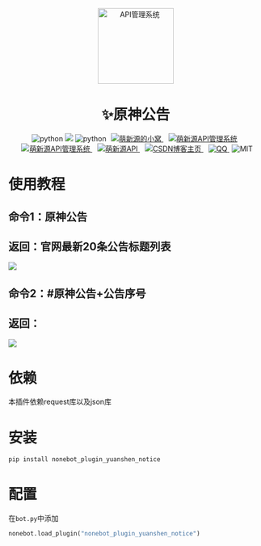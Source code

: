 <p align="center">
  <a href="https://v2.nonebot.dev/"><img src="https://zsy.juncikeji.xyz/i/img/mxy.png" width="150" height="150" alt="API管理系统"></a>
</p>
<div align="center">
    <h1 align="center">✨原神公告</h1>
</div>
<p align="center">
<!-- 插件名称 -->
<img src="https://img.shields.io/badge/插件名称-原神公告-blue" alt="python">
<!-- Python版本 -->
<img src="https://img.shields.io/badge/-Python3-white?style=flat-square&logo=Python">
<!-- 插件名称 -->
<img src="https://img.shields.io/badge/Python-3.8+-blue" alt="python">
<a style="margin-inline:5px" target="_blank" href="http://blog.juncikeji.xyz/">
	<img src="https://img.shields.io/badge/Blog-个人博客-FDE6E0?style=flat&logo=Blogger" title="萌新源的小窝">
</a>
<a style="margin-inline:5px" target="_blank" href="https://github.com/mengxinyuan638/mxy-api-system">
	<img src="https://img.shields.io/badge/github-萌新源API管理系统-FDE6E0?style=flat&logo=github" title="萌新源API管理系统">
</a>
<a style="margin-inline:5px" target="_blank" href="https://gitee.com/meng-xinyuan-mxy/mxy-api">
	<img src="https://img.shields.io/badge/gitee-萌新源API管理系统-FDE6E0?style=flat&logo=gitee" title="萌新源API管理系统">
</a>
<!-- 萌新源API -->
<a style="margin-inline:5px" target="_blank" href="https://api.juncikeji.xyz/">
	<img src="https://img.shields.io/badge/API-萌新源-blue?style=flat&logo=PHP" title="萌新源API">
</a>
<!-- CSDN博客 -->
<a style="margin-inline:5px" target="_blank" href="https://blog.csdn.net/m0_66648798">
	<img src="https://img.shields.io/badge/CSDN-博客-c32136?style=flat&logo=C" title="CSDN博客主页">
</a>
<!-- QQ群 -->
<a style="margin-inline:5px" target="_blank" href="https://jq.qq.com/?_wv=1027&k=5Ot4AUXh">
	<img src="https://img.shields.io/badge/QQ群-934541995-0cedbe?style=flat&logo=Tencent QQ" title="QQ">
</a>
<img src="https://img.shields.io/badge/license-MIT-blue" alt="MIT">
</p>



# 使用教程

## 命令1：原神公告

## 返回：官网最新20条公告标题列表

![](https://zsy.juncikeji.xyz/i/img/ysgg.png)

## 命令2：#原神公告+公告序号

## 返回：

![](https://zsy.juncikeji.xyz/i/img/ysgg0.png)

# 依赖

本插件依赖request库以及json库



# 安装

```bash
pip install nonebot_plugin_yuanshen_notice
```



# 配置

在`bot.py`中添加
```python
nonebot.load_plugin("nonebot_plugin_yuanshen_notice")
```